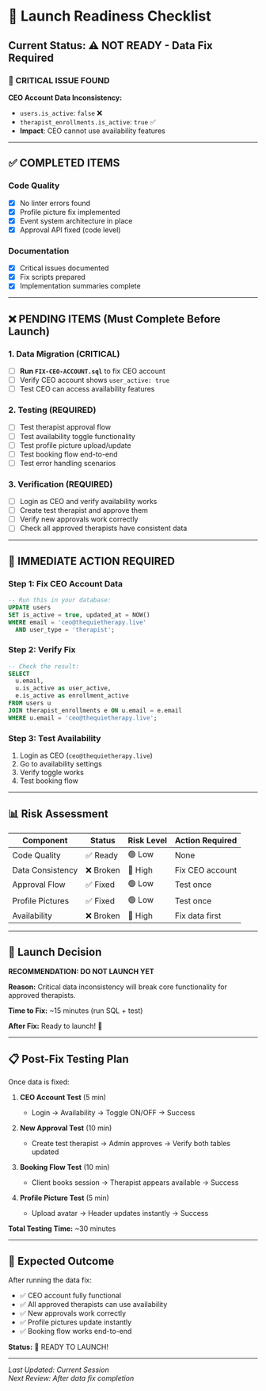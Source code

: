 # 🚀 Launch Readiness Checklist

## Current Status: ⚠️ NOT READY - Data Fix Required

### 🚨 CRITICAL ISSUE FOUND
**CEO Account Data Inconsistency:**
- `users.is_active`: `false` ❌
- `therapist_enrollments.is_active`: `true` ✅
- **Impact**: CEO cannot use availability features

---

## ✅ COMPLETED ITEMS

### Code Quality
- [x] No linter errors found
- [x] Profile picture fix implemented
- [x] Event system architecture in place
- [x] Approval API fixed (code level)

### Documentation
- [x] Critical issues documented
- [x] Fix scripts prepared
- [x] Implementation summaries complete

---

## ❌ PENDING ITEMS (Must Complete Before Launch)

### 1. Data Migration (CRITICAL)
- [ ] **Run `FIX-CEO-ACCOUNT.sql`** to fix CEO account
- [ ] Verify CEO account shows `user_active: true`
- [ ] Test CEO can access availability features

### 2. Testing (REQUIRED)
- [ ] Test therapist approval flow
- [ ] Test availability toggle functionality
- [ ] Test profile picture upload/update
- [ ] Test booking flow end-to-end
- [ ] Test error handling scenarios

### 3. Verification (REQUIRED)
- [ ] Login as CEO and verify availability works
- [ ] Create test therapist and approve them
- [ ] Verify new approvals work correctly
- [ ] Check all approved therapists have consistent data

---

## 🎯 IMMEDIATE ACTION REQUIRED

### Step 1: Fix CEO Account Data
```sql
-- Run this in your database:
UPDATE users 
SET is_active = true, updated_at = NOW()
WHERE email = 'ceo@thequietherapy.live' 
  AND user_type = 'therapist';
```

### Step 2: Verify Fix
```sql
-- Check the result:
SELECT 
  u.email,
  u.is_active as user_active,
  e.is_active as enrollment_active
FROM users u
JOIN therapist_enrollments e ON u.email = e.email
WHERE u.email = 'ceo@thequietherapy.live';
```

### Step 3: Test Availability
1. Login as CEO (`ceo@thequietherapy.live`)
2. Go to availability settings
3. Verify toggle works
4. Test booking flow

---

## 📊 Risk Assessment

| Component | Status | Risk Level | Action Required |
|-----------|--------|------------|-----------------|
| Code Quality | ✅ Ready | 🟢 Low | None |
| Data Consistency | ❌ Broken | 🔴 High | Fix CEO account |
| Approval Flow | ✅ Fixed | 🟢 Low | Test once |
| Profile Pictures | ✅ Fixed | 🟢 Low | Test once |
| Availability | ❌ Broken | 🔴 High | Fix data first |

---

## 🚀 Launch Decision

**RECOMMENDATION: DO NOT LAUNCH YET**

**Reason:** Critical data inconsistency will break core functionality for approved therapists.

**Time to Fix:** ~15 minutes (run SQL + test)

**After Fix:** Ready to launch! 🎉

---

## 📋 Post-Fix Testing Plan

Once data is fixed:

1. **CEO Account Test** (5 min)
   - Login → Availability → Toggle ON/OFF → Success

2. **New Approval Test** (10 min)
   - Create test therapist → Admin approves → Verify both tables updated

3. **Booking Flow Test** (10 min)
   - Client books session → Therapist appears available → Success

4. **Profile Picture Test** (5 min)
   - Upload avatar → Header updates instantly → Success

**Total Testing Time:** ~30 minutes

---

## 🎉 Expected Outcome

After running the data fix:
- ✅ CEO account fully functional
- ✅ All approved therapists can use availability
- ✅ New approvals work correctly
- ✅ Profile pictures update instantly
- ✅ Booking flow works end-to-end

**Status:** 🚀 READY TO LAUNCH!

---

*Last Updated: Current Session*  
*Next Review: After data fix completion*

